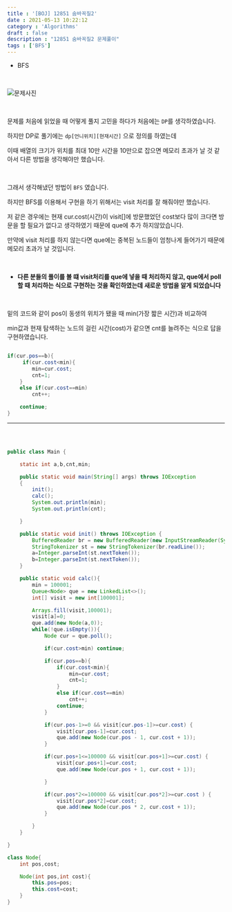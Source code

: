 ```yaml
---
title : '[BOJ] 12851 숨바꼭질2'
date : 2021-05-13 10:22:12
category : 'Algorithms'
draft : false
description : "12851 숨바꼭질2 문제풀이"
tags : ['BFS']
---
```


* BFS


<br/>

![문제사진](https://user-images.githubusercontent.com/57346393/118093602-a1aade80-b408-11eb-840c-1e29816efcaa.png)

<br/>

문제를 처음에 읽었을 때 어떻게 풀지 고민을 하다가 처음에는 `DP`를 생각하였습니다.

하지만 DP로 풀기에는 `dp[언니위치][현재시간]` 으로 정의를 하였는데

이때 배열의 크기가 위치를 최대 10만 시간을 10만으로 잡으면 메모리 초과가 날 것 같아서 다른 방법을 생각해야만 했습니다.

<br/>

그래서 생각해냈던 방법이 `BFS` 였습니다. 

하지만 BFS를 이용해서 구현을 하기 위해서는 visit 처리를 잘 해줘야만 했습니다.

저 같은 경우에는 현재 cur.cost(시간)이 visit[]에 방문했었던 cost보다 많이 크다면 방문을 할 필요가 없다고 생각하였기 때문에 que에 추가 하지않았습니다.

만약에 visit 처리를 하지 않는다면 que에는 중복된 노드들이 엄청나게 들어가기 때문에 메모리 초과가 날 것입니다.

<br/>

+ **다른 분들의 풀이를 볼 떄 visit처리를 que에 넣을 때 처리하지 않고, que에서 poll할 때 처리하는 식으로 구현하는 것을 확인하였는데 새로운 방법을 알게 되었습니다**

<br/>

밑의 코드와 같이 pos이 동생의 위치가 됐을 때 min(가장 짧은 시간)과 비교하여 

min값과 현재 탐색하는 노드의 걸린 시간(cost)가 같으면 cnt를 늘려주는 식으로 답을 구현하였습니다.

```java

if(cur.pos==b){
     if(cur.cost<min){
        min=cur.cost;
        cnt=1;
    }
    else if(cur.cost==min)
        cnt++;

    continue;
}

```
---

<br/>

```java

public class Main {

    static int a,b,cnt,min;

    public static void main(String[] args) throws IOException
    {
        init();
        calc();
        System.out.println(min);
        System.out.println(cnt);

    }

    public static void init() throws IOException {
        BufferedReader br = new BufferedReader(new InputStreamReader(System.in));
        StringTokenizer st = new StringTokenizer(br.readLine());
        a=Integer.parseInt(st.nextToken());
        b=Integer.parseInt(st.nextToken());
    }

    public static void calc(){
        min = 100001;
        Queue<Node> que = new LinkedList<>();
        int[] visit = new int[100001];

        Arrays.fill(visit,100001);
        visit[a]=0;
        que.add(new Node(a,0));
        while(!que.isEmpty()){
            Node cur = que.poll();

            if(cur.cost>min) continue;

            if(cur.pos==b){
                if(cur.cost<min){
                    min=cur.cost;
                    cnt=1;
                }
                else if(cur.cost==min)
                    cnt++;
                continue;
            }

            if(cur.pos-1>=0 && visit[cur.pos-1]>=cur.cost) {
                visit[cur.pos-1]=cur.cost;
                que.add(new Node(cur.pos - 1, cur.cost + 1));
            }

            if(cur.pos+1<=100000 && visit[cur.pos+1]>=cur.cost) {
                visit[cur.pos+1]=cur.cost;
                que.add(new Node(cur.pos + 1, cur.cost + 1));

            }

            if(cur.pos*2<=100000 && visit[cur.pos*2]>=cur.cost ) {
                visit[cur.pos*2]=cur.cost;
                que.add(new Node(cur.pos * 2, cur.cost + 1));
            }

        }
    }

}

class Node{
    int pos,cost;

    Node(int pos,int cost){
        this.pos=pos;
        this.cost=cost;
    }
}

```